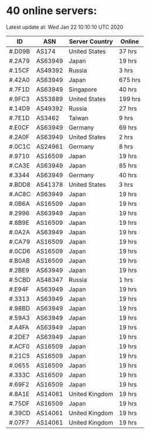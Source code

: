 # 40 online servers:

Latest update at: Wed Jan 22 10:10:10 UTC 2020

| ID | ASN | Server Country | Online |
| -- | --- | -------------- | ------ |
| #.D09B | AS174 | United States | 37 hrs |
| #.2A79 | AS63949 | Japan | 19 hrs |
| #.15CF | AS49392 | Russia | 3 hrs |
| #.42A0 | AS63949 | Japan | 675 hrs |
| #.7F1D | AS63949 | Singapore | 40 hrs |
| #.9FC3 | AS53889 | United States | 199 hrs |
| #.14D9 | AS49392 | Russia | 27 hrs |
| #.7E1D | AS3462 | Taiwan | 9 hrs |
| #.E0CF | AS63949 | Germany | 69 hrs |
| #.2A0F | AS63949 | United States | 2 hrs |
| #.0C1C | AS24961 | Germany | 8 hrs |
| #.9710 | AS16509 | Japan | 19 hrs |
| #.CA3E | AS63949 | Japan | 85 hrs |
| #.3344 | AS63949 | Germany | 40 hrs |
| #.BDD8 | AS41378 | United States | 3 hrs |
| #.AC8C | AS63949 | Japan | 19 hrs |
| #.0B6A | AS16509 | Japan | 19 hrs |
| #.2996 | AS63949 | Japan | 19 hrs |
| #.8B9E | AS16509 | Japan | 19 hrs |
| #.0A2A | AS63949 | Japan | 19 hrs |
| #.CA79 | AS16509 | Japan | 19 hrs |
| #.0CD6 | AS16509 | Japan | 19 hrs |
| #.B0AB | AS16509 | Japan | 19 hrs |
| #.2BE9 | AS63949 | Japan | 19 hrs |
| #.5CBD | AS48347 | Russia | 1 hrs |
| #.E94F | AS63949 | Japan | 19 hrs |
| #.3313 | AS63949 | Japan | 19 hrs |
| #.98BD | AS63949 | Japan | 19 hrs |
| #.59A3 | AS63949 | Japan | 19 hrs |
| #.A4FA | AS63949 | Japan | 19 hrs |
| #.2DE7 | AS63949 | Japan | 19 hrs |
| #.ACF0 | AS16509 | Japan | 19 hrs |
| #.21C5 | AS16509 | Japan | 19 hrs |
| #.0655 | AS16509 | Japan | 19 hrs |
| #.333C | AS16509 | Japan | 19 hrs |
| #.69F2 | AS16509 | Japan | 19 hrs |
| #.8A1E | AS14061 | United Kingdom | 19 hrs |
| #.75DF | AS16509 | Japan | 19 hrs |
| #.39CD | AS14061 | United Kingdom | 19 hrs |
| #.07F7 | AS14061 | United Kingdom | 19 hrs |

